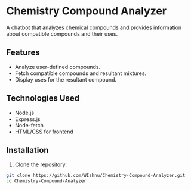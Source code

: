 # Chemistry Compound Analyzer

A chatbot that analyzes chemical compounds and provides information about compatible compounds and their uses.

## Features

- Analyze user-defined compounds.
- Fetch compatible compounds and resultant mixtures.
- Display uses for the resultant compound.

## Technologies Used

- Node.js
- Express.js
- Node-fetch
- HTML/CSS for frontend

## Installation

1. Clone the repository:
```bash
git clone https://github.com/WIshnu/Chemistry-Compound-Analyzer.git
cd Chemistry-Compound-Analyzer




